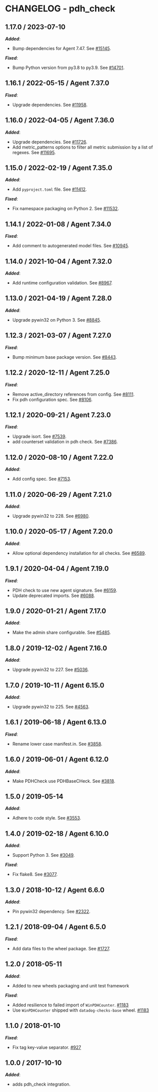 # CHANGELOG - pdh_check

## 1.17.0 / 2023-07-10

***Added***:

* Bump dependencies for Agent 7.47. See [#15145](https://github.com/DataDog/integrations-core/pull/15145).

***Fixed***:

* Bump Python version from py3.8 to py3.9. See [#14701](https://github.com/DataDog/integrations-core/pull/14701).

## 1.16.1 / 2022-05-15 / Agent 7.37.0

***Fixed***:

* Upgrade dependencies. See [#11958](https://github.com/DataDog/integrations-core/pull/11958).

## 1.16.0 / 2022-04-05 / Agent 7.36.0

***Added***:

* Upgrade dependencies. See [#11726](https://github.com/DataDog/integrations-core/pull/11726).
* Add metric_patterns options to filter all metric submission by a list of regexes. See [#11695](https://github.com/DataDog/integrations-core/pull/11695).

## 1.15.0 / 2022-02-19 / Agent 7.35.0

***Added***:

* Add `pyproject.toml` file. See [#11412](https://github.com/DataDog/integrations-core/pull/11412).

***Fixed***:

* Fix namespace packaging on Python 2. See [#11532](https://github.com/DataDog/integrations-core/pull/11532).

## 1.14.1 / 2022-01-08 / Agent 7.34.0

***Fixed***:

* Add comment to autogenerated model files. See [#10945](https://github.com/DataDog/integrations-core/pull/10945).

## 1.14.0 / 2021-10-04 / Agent 7.32.0

***Added***:

* Add runtime configuration validation. See [#8967](https://github.com/DataDog/integrations-core/pull/8967).

## 1.13.0 / 2021-04-19 / Agent 7.28.0

***Added***:

* Upgrade pywin32 on Python 3. See [#8845](https://github.com/DataDog/integrations-core/pull/8845).

## 1.12.3 / 2021-03-07 / Agent 7.27.0

***Fixed***:

* Bump minimum base package version. See [#8443](https://github.com/DataDog/integrations-core/pull/8443).

## 1.12.2 / 2020-12-11 / Agent 7.25.0

***Fixed***:

* Remove active_directory references from config. See [#8111](https://github.com/DataDog/integrations-core/pull/8111).
* Fix pdh configuration spec. See [#8106](https://github.com/DataDog/integrations-core/pull/8106).

## 1.12.1 / 2020-09-21 / Agent 7.23.0

***Fixed***:

* Upgrade isort. See [#7539](https://github.com/DataDog/integrations-core/pull/7539).
* add counterset validation in pdh check. See [#7386](https://github.com/DataDog/integrations-core/pull/7386).

## 1.12.0 / 2020-08-10 / Agent 7.22.0

***Added***:

* Add config spec. See [#7153](https://github.com/DataDog/integrations-core/pull/7153).

## 1.11.0 / 2020-06-29 / Agent 7.21.0

***Added***:

* Upgrade pywin32 to 228. See [#6980](https://github.com/DataDog/integrations-core/pull/6980).

## 1.10.0 / 2020-05-17 / Agent 7.20.0

***Added***:

* Allow optional dependency installation for all checks. See [#6589](https://github.com/DataDog/integrations-core/pull/6589).

## 1.9.1 / 2020-04-04 / Agent 7.19.0

***Fixed***:

* PDH check to use new agent signature. See [#6159](https://github.com/DataDog/integrations-core/pull/6159).
* Update deprecated imports. See [#6088](https://github.com/DataDog/integrations-core/pull/6088).

## 1.9.0 / 2020-01-21 / Agent 7.17.0

***Added***:

* Make the admin share configurable. See [#5485](https://github.com/DataDog/integrations-core/pull/5485).

## 1.8.0 / 2019-12-02 / Agent 7.16.0

***Added***:

* Upgrade pywin32 to 227. See [#5036](https://github.com/DataDog/integrations-core/pull/5036).

## 1.7.0 / 2019-10-11 / Agent 6.15.0

***Added***:

* Upgrade pywin32 to 225. See [#4563](https://github.com/DataDog/integrations-core/pull/4563).

## 1.6.1 / 2019-06-18 / Agent 6.13.0

***Fixed***:

* Rename lower case manifest.in. See [#3858](https://github.com/DataDog/integrations-core/pull/3858).

## 1.6.0 / 2019-06-01 / Agent 6.12.0

***Added***:

* Make PDHCheck use PDHBaseCHeck. See [#3818](https://github.com/DataDog/integrations-core/pull/3818).

## 1.5.0 / 2019-05-14

***Added***:

* Adhere to code style. See [#3553](https://github.com/DataDog/integrations-core/pull/3553).

## 1.4.0 / 2019-02-18 / Agent 6.10.0

***Added***:

* Support Python 3. See [#3049](https://github.com/DataDog/integrations-core/pull/3049).

***Fixed***:

* Fix flake8. See [#3077](https://github.com/DataDog/integrations-core/pull/3077).

## 1.3.0 / 2018-10-12 / Agent 6.6.0

***Added***:

* Pin pywin32 dependency. See [#2322](https://github.com/DataDog/integrations-core/pull/2322).

## 1.2.1 / 2018-09-04 / Agent 6.5.0

***Fixed***:

* Add data files to the wheel package. See [#1727](https://github.com/DataDog/integrations-core/pull/1727).

## 1.2.0 / 2018-05-11

***Added***:

* Added to new wheels packaging and unit test framework

***Fixed***:

* Added resilience to failed import of `WinPDHCounter`. [#1183](https://github.com/DataDog/integrations-core/issues/1183)
* Use `WinPDHCounter` shipped with `datadog-checks-base` wheel. [#1183](https://github.com/DataDog/integrations-core/issues/1183)

## 1.1.0 / 2018-01-10

***Fixed***:

* Fix tag key-value separator. [#927](https://github.com/DataDog/integrations-core/issues/927)

## 1.0.0 / 2017-10-10

***Added***:

* adds pdh_check integration.
